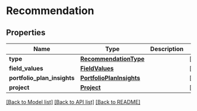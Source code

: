 # Recommendation

## Properties
Name | Type | Description | Notes
------------ | ------------- | ------------- | -------------
**type** | [**RecommendationType**](RecommendationType.md) |  | [optional] 
**field_values** | [**FieldValues**](FieldValues.md) |  | [optional] 
**portfolio_plan_insights** | [**PortfolioPlanInsights**](PortfolioPlanInsights.md) |  | [optional] 
**project** | [**Project**](Project.md) |  | [optional] 

[[Back to Model list]](../README.md#documentation-for-models) [[Back to API list]](../README.md#documentation-for-api-endpoints) [[Back to README]](../README.md)


